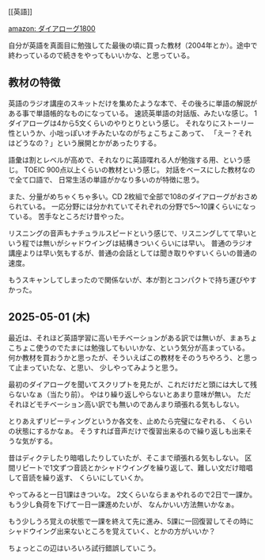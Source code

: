 [[英語]]

[amazon: ダイアローグ1800](https://amzn.to/4k3B873)

自分が英語を真面目に勉強してた最後の頃に買った教材（2004年とか）。途中で終わっているので続きをやってもいいかな、と思っている。

## 教材の特徴

英語のラジオ講座のスキットだけを集めたような本で、その後ろに単語の解説がある事で単語帳的なものになっている。
速読英単語の対話版、みたいな感じ。
1ダイアローグは4から5文くらいのやりとりという感じ。
それなりにストーリー性というか、小咄っぽいオチみたいなのがちょこちょこあって、
「えー？それはどうなの？」という展開とかがあったりする。

語彙は割とレベルが高めで、それなりに英語喋れる人が勉強する用、という感じ。
TOEIC 900点以上くらいの教材という感じ。
対話をベースにした教材なので全て口語で、
日常生活の単語がかなり多いのが特徴に思う。

また、分量がめちゃくちゃ多い。CD 2枚組で全部で108のダイアローグがおさめられている。
一応分野には分かれていてそれぞれの分野で5〜10課くらいになっている。
苦手なところだけ昔やった。

リスニングの音声もナチュラルスピードという感じで、リスニングしてて早いという程では無いがシャドウイングは結構きついくらいには早い。
普通のラジオ講座よりは早い気もするが、普通の会話としては聞き取りやすいくらいの普通の速度。

もうスキャンしてしまったので関係ないが、本が割とコンパクトで持ち運びやすかった。

## 2025-05-01 (木)

最近は、それほど英語学習に高いモチベーションがある訳では無いが、まぁちょこちょこ使うのでたまには勉強してもいいかな、という気分が高まっている。
何か教材を買おうかと思ったが、そういえばこの教材をそのうちやろう、と思って止まっていたな、と思い、
少しやってみようと思う。

最初のダイアローグを聞いてスクリプトを見たが、これだけだと頭には大して残らないなぁ（当たり前）。
やはり繰り返しやらないとあまり意味が無い。
ただそれほどモチベーション高い訳でも無いのであんまり頑張れる気もしない。

とりあえずリピーティングというか各文を、止めたら完璧になぞれる、
くらいの状態にするかなぁ。
そうすれば音声だけで復習出来るので繰り返しも出来そうな気がする。

昔はディクテしたり暗唱したりしていたが、そこまで頑張れる気もしない。
区間リピートで1文ずつ音読とかシャドウイングを繰り返して、難しい文だけ暗唱して音読を繰り返す、
くらいにしていくか。

やってみると一日1課はきついな。
2文くらいならまぁやれるので2日で一課か。
もう少し負荷を下げて一日一課進めたいが、
なんかいい方法無いかなぁ。

もう少しうろ覚えの状態で一課を終えて先に進み、5課に一回復習してその時にシャドウイング出来ないところを覚えていく、とかの方がいいか？

ちょっとこの辺はいろいろ試行錯誤していこう。